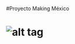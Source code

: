 #Proyecto Making México

![alt tag](https://raw.github.com/dogfalo/materialize/master/images/materialize.gif)
===========
